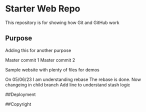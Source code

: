 # Starter Web Repo

This repository is for showing how Git and GitHub work

## Purpose
Adding this for another purpose

Master commit 1 
Master commit 2

Sample website with plenty of files for demos

On 05/06/23 I am understanding rebase
The rebase is done. Now changeing in child branch
Add line to understand stash logic

##Deployment

##Copyright
